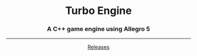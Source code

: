 <h1 align="center">Turbo Engine</h1>
<h3 align="center">A C++ game engine using Allegro 5</h3>

----

<div align="center"><a href="https://github.com/mariusvn/turbo-engine/releases">Releases</a></div>